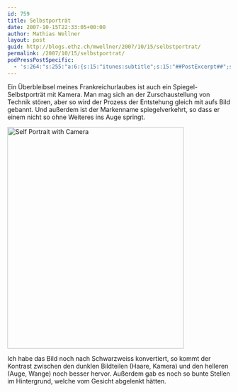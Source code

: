 ```yaml
---
id: 759
title: Selbstporträt
date: 2007-10-15T22:33:05+00:00
author: Mathias Wellner
layout: post
guid: http://blogs.ethz.ch/mwellner/2007/10/15/selbstportrat/
permalink: /2007/10/15/selbstportrat/
podPressPostSpecific:
  - 's:264:"s:255:"a:6:{s:15:"itunes:subtitle";s:15:"##PostExcerpt##";s:14:"itunes:summary";s:15:"##PostExcerpt##";s:15:"itunes:keywords";s:17:"##WordPressCats##";s:13:"itunes:author";s:10:"##Global##";s:15:"itunes:explicit";s:7:"Default";s:12:"itunes:block";s:7:"Default";}";";'
---
```

Ein Überbleibsel meines Frankreichurlaubes ist auch ein Spiegel-Selbstporträt mit Kamera. Man mag sich an der Zurschaustellung von Technik stören, aber so wird der Prozess der Entstehung gleich mit aufs Bild gebannt. Und außerdem ist der Markenname spiegelverkehrt, so dass er einem nicht so ohne Weiteres ins Auge springt.

[<img src="http://farm3.static.flickr.com/2378/1555009667_a26390b094.jpg" alt="Self Portrait with Camera" height="500" width="398" />](http://www.flickr.com/photos/mwellner/1555009667/ "Photo Sharing")

Ich habe das Bild noch nach Schwarzweiss konvertiert, so kommt der Kontrast zwischen den dunklen Bildteilen (Haare, Kamera) und den helleren (Auge, Wange) noch besser hervor. Außerdem gab es noch so bunte Stellen im Hintergrund, welche vom Gesicht abgelenkt hätten.